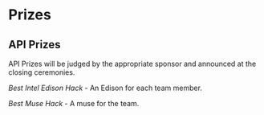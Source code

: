 # Prizes

## API Prizes
API Prizes will be judged by the appropriate sponsor and announced at the closing ceremonies.

*Best Intel Edison Hack* - An Edison for each team member.

*Best Muse Hack* - A muse for the team.
